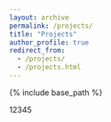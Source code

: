 ```yaml
---
layout: archive
permalink: /projects/
title: "Projects"
author_profile: true
redirect_from: 
  - /projects/
  - /projects.html
---
```


{% include base_path %}

12345
